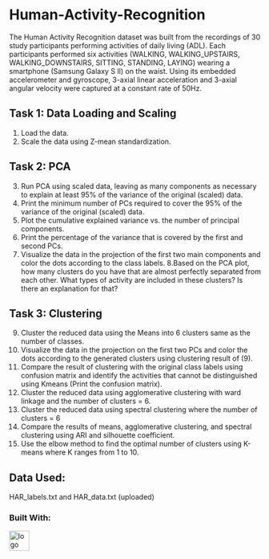 # Human-Activity-Recognition

The Human Activity Recognition dataset was built from the recordings of 30 study participants performing activities of daily living (ADL).
Each participants performed six activities (WALKING, WALKING_UPSTAIRS, WALKING_DOWNSTAIRS, SITTING, STANDING, LAYING) wearing a smartphone (Samsung Galaxy S Il) on the waist. Using its embedded accelerometer and gyroscope, 3-axial linear acceleration and
3-axial angular velocity were captured at a constant rate of 50Hz.

## Task 1: Data Loading and Scaling
1. Load the data.
2. Scale the data using Z-mean standardization.

## Task 2: PCA
3. Run PCA using scaled data, leaving as many components as necessary to explain at least 95% of the variance of the original (scaled) data.
4. Print the minimum number of PCs required to cover the 95% of the variance of the original (scaled) data.
5. Plot the cumulative explained variance vs. the number of principal components.
6. Print the percentage of the variance that is covered by the first and second PCs.
7. Visualize the data in the projection of the first two main components and color the dots according to the class labels.
8.Based on the PCA plot, how many clusters do you have that are almost perfectly separated from each other. What types of activity are included in these clusters? Is there an explanation for that?

## Task 3: Clustering
9. Cluster the reduced data using the Means into 6 clusters same as the number of classes.
10. Visualize the data in the projection on the first two PCs and color the dots according to the generated clusters using clustering result of (9).
11. Compare the result of clustering with the original class labels using confusion matrix and identify the activities that cannot be distinguished using Kmeans (Print the confusion matrix).
12. Cluster the reduced data using agglomerative clustering with ward linkage and the number of clusters = 6.
13. Cluster the reduced data using spectral clustering where the number of clusters = 6
14. Compare the results of means, agglomerative clustering, and spectral clustering using ARI and silhouette coefficient.
15. Use the elbow method to find the optimal number of clusters using K-means where K ranges from 1 to 10.

## Data Used:
HAR_labels.txt and HAR_data.txt (uploaded)

### Built With:

<img width="40" alt="logo" src="https://user-images.githubusercontent.com/98522684/200248160-e3e79aa5-863e-4616-a11e-823866901875.png">
